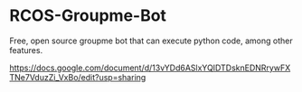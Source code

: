 # RCOS-Groupme-Bot
Free, open source groupme bot that can execute python code, among other features.

https://docs.google.com/document/d/13vYDd6ASlxYQIDTDsknEDNRrywFXTNe7VduzZi_VxBo/edit?usp=sharing
